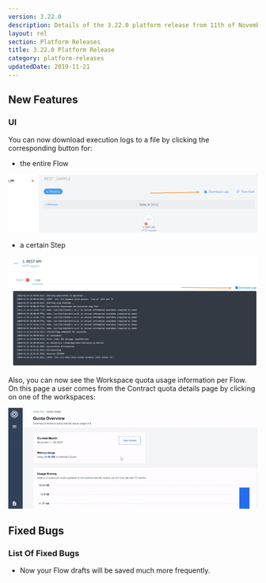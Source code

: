 ```yaml
---
version: 3.22.0
description: Details of the 3.22.0 platform release from 11th of November 2019
layout: rel
section: Platform Releases
title: 3.22.0 Platform Release
category: platform-releases
updatedDate: 2019-11-21
---
```


## New Features

### UI

You can now download execution logs to a file by clicking the corresponding button for:

- the entire Flow

![Download Flow logs](/assets/img/integrator-guide/flow-errors/download_logs.png)

- a certain Step

![Download Step Logs](/assets/img/integrator-guide/flow-errors/download_logs_step.png)

Also, you can now see the Workspace quota usage information per Flow. On this page a user comes from the Contract quota details page by clicking on one of the workspaces:

![Quota](/assets/img/getting-started/quota/quotadetail.gif)

## Fixed Bugs

### List Of Fixed Bugs

- Now your Flow drafts will be saved much more frequently.
